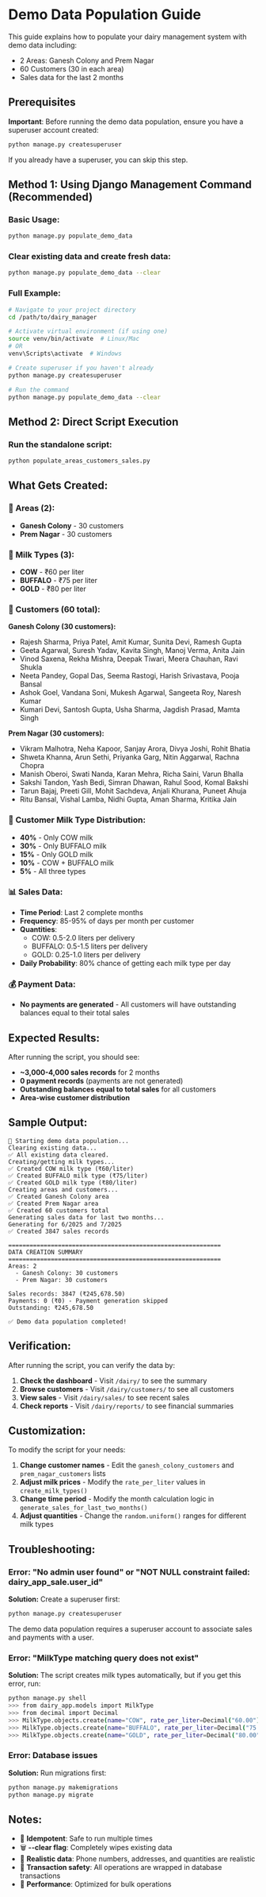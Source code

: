 # Demo Data Population Guide

This guide explains how to populate your dairy management system with demo data including:
- 2 Areas: Ganesh Colony and Prem Nagar
- 60 Customers (30 in each area)
- Sales data for the last 2 months

## Prerequisites

**Important**: Before running the demo data population, ensure you have a superuser account created:

```bash
python manage.py createsuperuser
```

If you already have a superuser, you can skip this step.

## Method 1: Using Django Management Command (Recommended)

### Basic Usage:
```bash
python manage.py populate_demo_data
```

### Clear existing data and create fresh data:
```bash
python manage.py populate_demo_data --clear
```

### Full Example:
```bash
# Navigate to your project directory
cd /path/to/dairy_manager

# Activate virtual environment (if using one)
source venv/bin/activate  # Linux/Mac
# OR
venv\Scripts\activate  # Windows

# Create superuser if you haven't already
python manage.py createsuperuser

# Run the command
python manage.py populate_demo_data --clear
```

## Method 2: Direct Script Execution

### Run the standalone script:
```bash
python populate_areas_customers_sales.py
```

## What Gets Created:

### 🏢 Areas (2):
- **Ganesh Colony** - 30 customers
- **Prem Nagar** - 30 customers

### 🥛 Milk Types (3):
- **COW** - ₹60 per liter
- **BUFFALO** - ₹75 per liter  
- **GOLD** - ₹80 per liter

### 👥 Customers (60 total):

**Ganesh Colony (30 customers):**
- Rajesh Sharma, Priya Patel, Amit Kumar, Sunita Devi, Ramesh Gupta
- Geeta Agarwal, Suresh Yadav, Kavita Singh, Manoj Verma, Anita Jain
- Vinod Saxena, Rekha Mishra, Deepak Tiwari, Meera Chauhan, Ravi Shukla
- Neeta Pandey, Gopal Das, Seema Rastogi, Harish Srivastava, Pooja Bansal
- Ashok Goel, Vandana Soni, Mukesh Agarwal, Sangeeta Roy, Naresh Kumar
- Kumari Devi, Santosh Gupta, Usha Sharma, Jagdish Prasad, Mamta Singh

**Prem Nagar (30 customers):**
- Vikram Malhotra, Neha Kapoor, Sanjay Arora, Divya Joshi, Rohit Bhatia
- Shweta Khanna, Arun Sethi, Priyanka Garg, Nitin Aggarwal, Rachna Chopra
- Manish Oberoi, Swati Nanda, Karan Mehra, Richa Saini, Varun Bhalla
- Sakshi Tandon, Yash Bedi, Simran Dhawan, Rahul Sood, Komal Bakshi
- Tarun Bajaj, Preeti Gill, Mohit Sachdeva, Anjali Khurana, Puneet Ahuja
- Ritu Bansal, Vishal Lamba, Nidhi Gupta, Aman Sharma, Kritika Jain

### 🛒 Customer Milk Type Distribution:
- **40%** - Only COW milk
- **30%** - Only BUFFALO milk
- **15%** - Only GOLD milk
- **10%** - COW + BUFFALO milk
- **5%** - All three types

### 📊 Sales Data:
- **Time Period**: Last 2 complete months
- **Frequency**: 85-95% of days per month per customer
- **Quantities**: 
  - COW: 0.5-2.0 liters per delivery
  - BUFFALO: 0.5-1.5 liters per delivery
  - GOLD: 0.25-1.0 liters per delivery
- **Daily Probability**: 80% chance of getting each milk type per day

### 💰 Payment Data:
- **No payments are generated** - All customers will have outstanding balances equal to their total sales

## Expected Results:

After running the script, you should see:
- **~3,000-4,000 sales records** for 2 months
- **0 payment records** (payments are not generated)
- **Outstanding balances equal to total sales** for all customers
- **Area-wise customer distribution**

## Sample Output:
```
🚀 Starting demo data population...
Clearing existing data...
✅ All existing data cleared.
Creating/getting milk types...
✅ Created COW milk type (₹60/liter)
✅ Created BUFFALO milk type (₹75/liter)
✅ Created GOLD milk type (₹80/liter)
Creating areas and customers...
✅ Created Ganesh Colony area
✅ Created Prem Nagar area
✅ Created 60 customers total
Generating sales data for last two months...
Generating for 6/2025 and 7/2025
✅ Created 3847 sales records

============================================================
DATA CREATION SUMMARY
============================================================
Areas: 2
  - Ganesh Colony: 30 customers
  - Prem Nagar: 30 customers

Sales records: 3847 (₹245,678.50)
Payments: 0 (₹0) - Payment generation skipped
Outstanding: ₹245,678.50

✅ Demo data population completed!
```

## Verification:

After running the script, you can verify the data by:

1. **Check the dashboard** - Visit `/dairy/` to see the summary
2. **Browse customers** - Visit `/dairy/customers/` to see all customers
3. **View sales** - Visit `/dairy/sales/` to see recent sales
4. **Check reports** - Visit `/dairy/reports/` to see financial summaries

## Customization:

To modify the script for your needs:

1. **Change customer names** - Edit the `ganesh_colony_customers` and `prem_nagar_customers` lists
2. **Adjust milk prices** - Modify the `rate_per_liter` values in `create_milk_types()`
3. **Change time period** - Modify the month calculation logic in `generate_sales_for_last_two_months()`
4. **Adjust quantities** - Change the `random.uniform()` ranges for different milk types

## Troubleshooting:

### Error: "No admin user found" or "NOT NULL constraint failed: dairy_app_sale.user_id"
**Solution:** Create a superuser first:
```bash
python manage.py createsuperuser
```
The demo data population requires a superuser account to associate sales and payments with a user.

### Error: "MilkType matching query does not exist"
**Solution:** The script creates milk types automatically, but if you get this error, run:
```bash
python manage.py shell
>>> from dairy_app.models import MilkType
>>> from decimal import Decimal
>>> MilkType.objects.create(name="COW", rate_per_liter=Decimal("60.00"))
>>> MilkType.objects.create(name="BUFFALO", rate_per_liter=Decimal("75.00"))
>>> MilkType.objects.create(name="GOLD", rate_per_liter=Decimal("80.00"))
```

### Error: Database issues
**Solution:** Run migrations first:
```bash
python manage.py makemigrations
python manage.py migrate
```

## Notes:

- 🔄 **Idempotent**: Safe to run multiple times
- 🗑️ **--clear flag**: Completely wipes existing data
- 📱 **Realistic data**: Phone numbers, addresses, and quantities are realistic
- 💾 **Transaction safety**: All operations are wrapped in database transactions
- 🎯 **Performance**: Optimized for bulk operations
